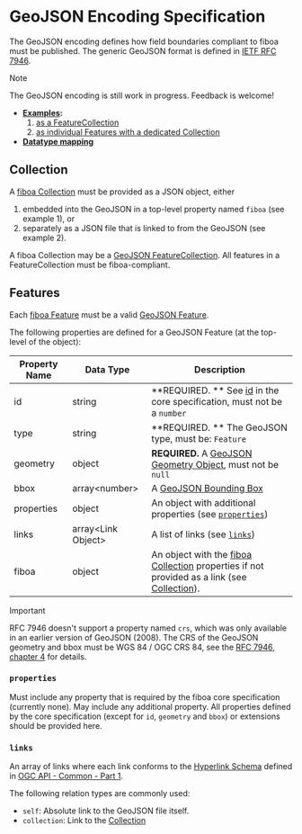 # GeoJSON Encoding Specification

The GeoJSON encoding defines how field boundaries compliant to fiboa must be published.
The generic GeoJSON format is defined in
[IETF RFC 7946](https://datatracker.ietf.org/doc/html/rfc7946).

> [!NOTE]
> The GeoJSON encoding is still work in progress. Feedback is welcome!

- **[Examples](examples/):**
  1. [as a FeatureCollection](examples/featurecollection/features.json)
  2. [as individual Features with a dedicated Collection](examples/individual-features/)
- **[Datatype mapping](datatypes.md)**

## Collection

A [fiboa Collection](../core/README.md#collection) must be provided as a JSON object, either
1. embedded into the GeoJSON in a top-level property named `fiboa` (see example 1), or
2. separately as a JSON file that is linked to from the GeoJSON (see example 2).

A fiboa Collection may be a [GeoJSON FeatureCollection](https://datatracker.ietf.org/doc/html/rfc7946#section-3.3).
All features in a FeatureCollection must be fiboa-compliant.

## Features

Each [fiboa Feature](../core/README.md#features) must be a valid
[GeoJSON Feature](https://datatracker.ietf.org/doc/html/rfc7946#section-3.2).

The following properties are defined for a GeoJSON Feature (at the top-level of the object):

| Property Name | Data Type           | Description                                                  |
| ------------- | ------------------- | ------------------------------------------------------------ |
| id            | string              | **REQUIRED. ** See [id](../core/README.md#general-properties) in the core specification, must not be a `number` |
| type          | string              | **REQUIRED. ** The GeoJSON type, must be: `Feature`          |
| geometry      | object              | **REQUIRED.** A [GeoJSON Geometry Object](https://datatracker.ietf.org/doc/html/rfc7946#section-3.1), must not be `null` |
| bbox          | array\<number>      | A [GeoJSON Bounding Box](https://datatracker.ietf.org/doc/html/rfc7946#section-5) |
| properties    | object              | An object with additional properties (see [`properties`](#properties)) |
| links         | array\<Link Object> | A list of links (see [`links`](#links))                      |
| fiboa         | object              | An object with the [fiboa Collection](../core/README.md#collection) properties if not provided as a link (see [Collection](#collection)). |

> [!IMPORTANT]  
> RFC 7946 doesn't support a property named `crs`, which was only available in an earlier version of GeoJSON (2008).
> The CRS of the GeoJSON geometry and bbox must be WGS 84 / OGC CRS 84,
> see the [RFC 7946, chapter 4](https://datatracker.ietf.org/doc/html/rfc7946#section-4) for details. 

### `properties`

Must include any property that is required by the fiboa core specification (currently none).
May include any additional property.
All properties defined by the core specification (except for `id`, `geometry` and `bbox`) or extensions should be provided here.

### `links`

An array of links where each link conforms to the
[Hyperlink Schema](http://schemas.opengis.net/ogcapi/common/part1/1.0/openapi/schemas/link.yaml)
defined in
[OGC API - Common - Part 1](https://docs.ogc.org/is/19-072/19-072.html#_11b9b4f7-42fc-413a-b63a-e7fb060b5e4b).

The following relation types are commonly used:

- `self`: Absolute link to the GeoJSON file itself.
- `collection`: Link to the [Collection](#collection)
